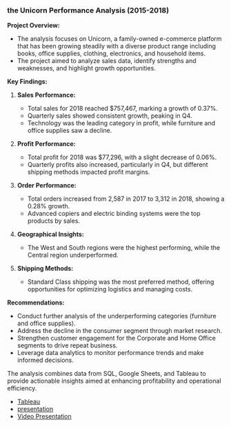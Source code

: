 ### the Unicorn Performance Analysis (2015-2018)

**Project Overview:**
- The analysis focuses on Unicorn, a family-owned e-commerce platform that has been growing steadily with a diverse product range including books, office supplies, clothing, electronics, and household items.
- The project aimed to analyze sales data, identify strengths and weaknesses, and highlight growth opportunities.

**Key Findings:**
1. **Sales Performance:**
   - Total sales for 2018 reached $757,467, marking a growth of 0.37%.
   - Quarterly sales showed consistent growth, peaking in Q4.
   - Technology was the leading category in profit, while furniture and office supplies saw a decline.

2. **Profit Performance:**
   - Total profit for 2018 was $77,296, with a slight decrease of 0.06%.
   - Quarterly profits also increased, particularly in Q4, but different shipping methods impacted profit margins.

3. **Order Performance:**
   - Total orders increased from 2,587 in 2017 to 3,312 in 2018, showing a 0.28% growth.
   - Advanced copiers and electric binding systems were the top products by sales.

4. **Geographical Insights:**
   - The West and South regions were the highest performing, while the Central region underperformed.

5. **Shipping Methods:**
   - Standard Class shipping was the most preferred method, offering opportunities for optimizing logistics and managing costs.

**Recommendations:**
- Conduct further analysis of the underperforming categories (furniture and office supplies).
- Address the decline in the consumer segment through market research.
- Strengthen customer engagement for the Corporate and Home Office segments to drive repeat business.
- Leverage data analytics to monitor performance trends and make informed decisions.

The analysis combines data from SQL, Google Sheets, and Tableau to provide actionable insights aimed at enhancing profitability and operational efficiency.

* [Tableau](https://public.tableau.com/views/UnicornPerformance_17264366963990/UnicornPerformaceMatrix?:language=en-GB&:sid=&:redirect=auth&:display_count=n&:origin=viz_share_link)
* [presentation](https://docs.google.com/presentation/d/1JRWkx2KTinWwg7PV-V23WCsFHsymyf3dRrKuYLhYHjU/edit?usp=sharing) 
* [Video Presentation](https://www.loom.com/share/2017b7336be0499e9ca999e98332cd87?sid=582ba937-7555-4748-9753-2fa8a3e56afa)
